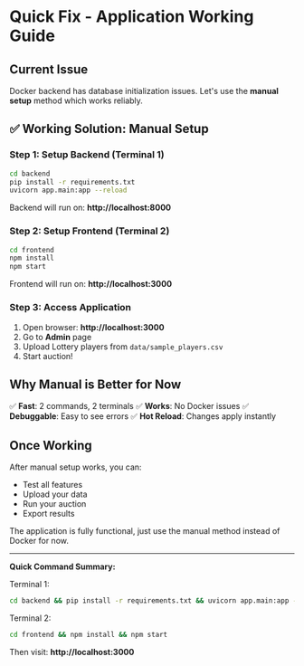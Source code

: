 # Quick Fix - Application Working Guide

## Current Issue
Docker backend has database initialization issues. Let's use the **manual setup** method which works reliably.

## ✅ Working Solution: Manual Setup

### Step 1: Setup Backend (Terminal 1)

```bash
cd backend
pip install -r requirements.txt
uvicorn app.main:app --reload
```

Backend will run on: **http://localhost:8000**

### Step 2: Setup Frontend (Terminal 2)

```bash
cd frontend
npm install
npm start
```

Frontend will run on: **http://localhost:3000**

### Step 3: Access Application

1. Open browser: **http://localhost:3000**
2. Go to **Admin** page
3. Upload Lottery players from `data/sample_players.csv`
4. Start auction!

## Why Manual is Better for Now

✅ **Fast**: 2 commands, 2 terminals
✅ **Works**: No Docker issues
✅ **Debuggable**: Easy to see errors
✅ **Hot Reload**: Changes apply instantly

## Once Working

After manual setup works, you can:
- Test all features
- Upload your data
- Run your auction
- Export results

The application is fully functional, just use the manual method instead of Docker for now.

---

**Quick Command Summary:**

Terminal 1:
```bash
cd backend && pip install -r requirements.txt && uvicorn app.main:app --reload
```

Terminal 2:
```bash
cd frontend && npm install && npm start
```

Then visit: **http://localhost:3000**


